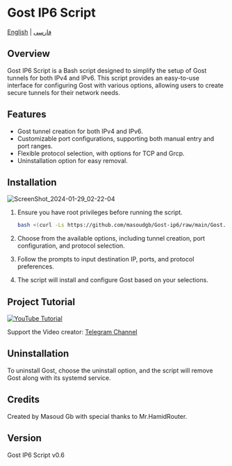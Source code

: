 # Gost IP6 Script

[English](README.md) | [فارسی](README-Fa.md)

## Overview

Gost IP6 Script is a Bash script designed to simplify the setup of Gost tunnels for both IPv4 and IPv6. This script provides an easy-to-use interface for configuring Gost with various options, allowing users to create secure tunnels for their network needs.

## Features

- Gost tunnel creation for both IPv4 and IPv6.
- Customizable port configurations, supporting both manual entry and port ranges.
- Flexible protocol selection, with options for TCP and Grcp.
- Uninstallation option for easy removal.

## Installation 

![ScreenShot_2024-01-29_02-22-04](https://github.com/masoudgb/Gost-ip6/assets/87688187/3ea6679e-2870-4b6d-9895-1969d2cd1486)





1. Ensure you have root privileges before running the script.

   ```bash
   bash <(curl -Ls https://github.com/masoudgb/Gost-ip6/raw/main/Gost.sh)
   ```

2. Choose from the available options, including tunnel creation, port configuration, and protocol selection.

3. Follow the prompts to input destination IP, ports, and protocol preferences.

4. The script will install and configure Gost based on your selections.

## Project Tutorial

[![YouTube Tutorial](https://img.youtube.com/vi/AHzhI7TUJSI/0.jpg)](https://youtu.be/AHzhI7TUJSI)

Support the Video creator: [Telegram Channel](https://t.me/+2S96GjBZJ1cxYzVk)

## Uninstallation

To uninstall Gost, choose the uninstall option, and the script will remove Gost along with its systemd service.

## Credits

Created by Masoud Gb with special thanks to Mr.HamidRouter.

## Version

Gost IP6 Script v0.6
